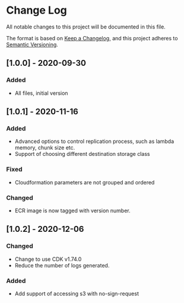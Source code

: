 # Change Log
All notable changes to this project will be documented in this file.

The format is based on [Keep a Changelog](https://keepachangelog.com/en/1.0.0/),
and this project adheres to [Semantic Versioning](https://semver.org/spec/v2.0.0.html).

## [1.0.0] - 2020-09-30
### Added
- All files, initial version


## [1.0.1] - 2020-11-16
### Added
- Advanced options to control replication process, such as lambda memory, chunk size etc.
- Support of choosing different destination storage class

### Fixed
- Cloudformation parameters are not grouped and ordered

### Changed
- ECR image is now tagged with version number.


## [1.0.2] - 2020-12-06

### Changed
- Change to use CDK v1.74.0
- Reduce the number of logs generated.

### Added
- Add support of accessing s3 with no-sign-request